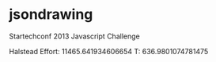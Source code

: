 jsondrawing
===========

Startechconf 2013 Javascript Challenge 

Halstead Effort: 11465.641934606654 
T: 636.9801074781475
